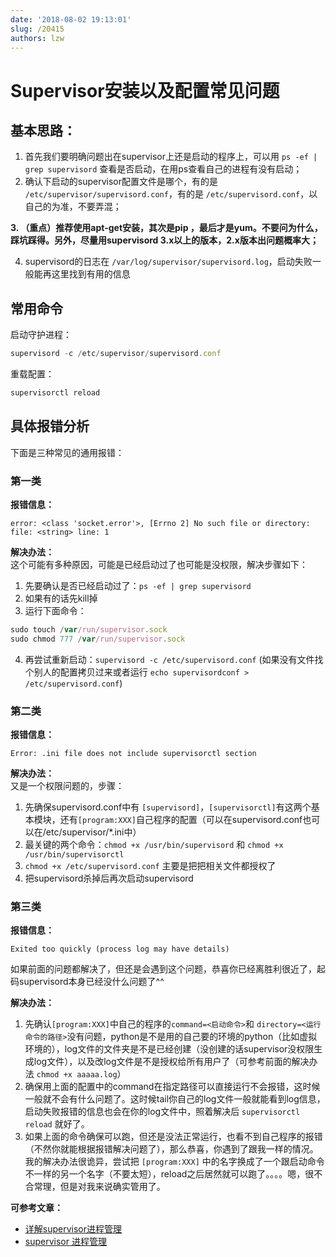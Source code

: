```yaml
---
date: '2018-08-02 19:13:01'
slug: /20415
authors: lzw
---
```


# Supervisor安装以及配置常见问题



## 基本思路：

1. 首先我们要明确问题出在supervisor上还是启动的程序上，可以用 `ps -ef | grep supervisord` 查看是否启动，在用ps查看自己的进程有没有启动；
2. 确认下启动的supervisor配置文件是哪个，有的是 `/etc/supervisor/supervisord.conf`，有的是 `/etc/supervisord.conf`，以自己的为准，不要弄混；

**3. （重点）推荐使用apt-get安装，其次是pip ，最后才是yum。不要问为什么，踩坑踩得。另外，尽量用supervisord 3.x以上的版本，2.x版本出问题概率大；**

4. supervisord的日志在 `/var/log/supervisor/supervisord.log`，启动失败一般能再这里找到有用的信息

<!-- truncate -->

## 常用命令

启动守护进程：

```js
supervisord -c /etc/supervisor/supervisord.conf
```

重载配置：

```js
supervisorctl reload
```

## 具体报错分析

下面是三种常见的通用报错：

### 第一类

**报错信息：**

```
error: <class 'socket.error'>, [Errno 2] No such file or directory: file: <string> line: 1
```

**解决办法：**  
这个可能有多种原因，可能是已经启动过了也可能是没权限，解决步骤如下：

1. 先要确认是否已经启动过了：`ps -ef | grep supervisord`
2. 如果有的话先kill掉
3. 运行下面命令：

```js
sudo touch /var/run/supervisor.sock
sudo chmod 777 /var/run/supervisor.sock
```

4. 再尝试重新启动：`supervisord -c /etc/supervisord.conf` (如果没有文件找个别人的配置拷贝过来或者运行 `echo supervisordconf > /etc/supervisord.conf`)

### 第二类

**报错信息：**

```
Error: .ini file does not include supervisorctl section
```

**解决办法：**  
又是一个权限问题的，步骤：

1. 先确保supervisord.conf中有 `[supervisord]`，`[supervisorctl]`有这两个基本模块，还有`[program:XXX]`自己程序的配置（可以在supervisord.conf也可以在/etc/supervisor/\*.ini中）
2. 最关键的两个命令：`chmod +x /usr/bin/supervisord` 和 `chmod +x /usr/bin/supervisorctl`
3. `chmod +x /etc/supervisord.conf` 主要是把把相关文件都授权了
4. 把supervisord杀掉后再次启动supervisord

### 第三类

**报错信息：**

```
Exited too quickly (process log may have details)
```

如果前面的问题都解决了，但还是会遇到这个问题，恭喜你已经离胜利很近了，起码supervisord本身已经没什么问题了^^

**解决办法：**

1. 先确认`[program:XXX]`中自己的程序的`command=<启动命令>`和 `directory=<运行命令的路径>`没有问题，python是不是用的自己要的环境的python（比如虚拟环境的），log文件的文件夹是不是已经创建（没创建的话supervisor没权限生成log文件），以及改log文件是不是授权给所有用户了（可参考前面的解决办法 `chmod +x aaaaa.log`）
2. 确保用上面的配置中的command在指定路径可以直接运行不会报错，这时候一般就不会有什么问题了。这时候tail你自己的log文件一般就能看到log信息，启动失败报错的信息也会在你的log文件中，照着解决后 `supervisorctl reload` 就好了。
3. 如果上面的命令确保可以跑，但还是没法正常运行，也看不到自己程序的报错（不然你就能根据报错解决问题了），那么恭喜，你遇到了跟我一样的情况。我的解决办法很诡异，尝试把 `[program:XXX]` 中的名字换成了一个跟启动命令不一样的另一个名字（不要太短），reload之后居然就可以跑了。。。。嗯，很不合常理，但是对我来说确实管用了。

**可参考文章：**

- [详解supervisor进程管理](http://flowsnow.net/2017/09/25/%E8%AF%A6%E8%A7%A3supervisor%E8%BF%9B%E7%A8%8B%E7%AE%A1%E7%90%86/)
- [supervisor 进程管理](https://www.jianshu.com/p/805977544d7f)
